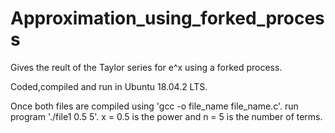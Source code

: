 # Approximation_using_forked_process
Gives the reult of the Taylor series for e^x using a forked process.

Coded,compiled and run in Ubuntu 18.04.2 LTS.

Once both files are compiled using 'gcc -o file_name file_name.c'.
run program './file1 0.5 5'.   x = 0.5 is the power and n = 5 is the number of terms.

